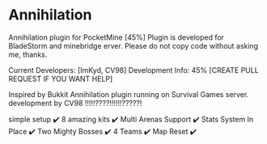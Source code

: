 # Annihilation
Annihilation plugin for PocketMine [45%]
Plugin is developed for BladeStorm and minebridge erver.
Please do not copy code without asking me, thanks.

Current Developers: [ImKyd, CV98]
Development Info: 45%
[CREATE PULL REQUEST IF YOU WANT HELP]

Inspired by Bukkit Annihilation plugin running on Survival Games server.  
development by CV98 !!!!!????!!!!!!?????!

simple setup ✔️
8 amazing kits ✔️
Multi Arenas Support ✔️
Stats System In Place ✔️
Two Mighty Bosses ✔️
4 Teams ✔️
Map Reset ✔️
